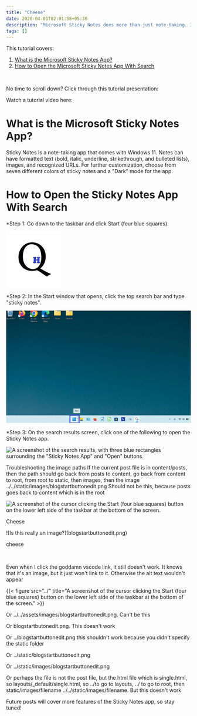 ```yaml
---
title: "Cheese"
date: 2020-04-01T02:01:58+05:30
description: "Microsoft Sticky Notes does more than just note-taking. Insert images, hyperlinks, and even customize the sticky note color. Learn how to open the Sticky Notes app on Windows 11."
tags: []
---
```


This tutorial covers:
1. <a href="#1">What is the Microsoft Sticky Notes App?</a>
2. <a href="#2">How to Open the Microsoft Sticky Notes App With Search</a>

<br />
<p>No time to scroll down? Click through this tutorial presentation:</p>


Watch a tutorial video here:


<h1 id="1">What is the Microsoft Sticky Notes App?</h1>

Sticky Notes is a note-taking app that comes with Windows 11. Notes can have formatted text (bold, italic, underline, strikethrough, and bulleted lists), images, and recognized URLs. For further customization, choose from seven different colors of sticky notes and a "Dark" mode for the app.


<h1 id="2">How to Open the Sticky Notes App With Search</h1>

*Step 1: Go down to the taskbar and click Start (four blue squares). <div class="stepimage">![A screenshot of the cursor clicking the Start (four blue squares) button on the lower left side of the taskbar at the bottom of the screen.](../../static/watermark.png "Click the Start button")</div>

*Step 2: In the Start window that opens, click the top search bar and type "sticky notes". <div class="stepimage">![A screenshot of the cursor clicking the search bar at the top of the Start window.](blogstartbuttonedit.png)</div>

*Step 3: On the search results screen, click one of the following to open the Sticky Notes app. <div class="stepimage">![A screenshot of the search results, with three blue rectangles surrounding the "Sticky Notes App" and "Open" buttons.](post1/watermark.png)</div>

Troubleshooting the image paths
If the current post file is in content/posts, then the path should go back from posts to content, go back from content to root, from root to static, then images, then the image ../../static/images/blogstartbuttonedit.png
Should not be this, because posts goes back to content which is in the root

![A screenshot of the cursor clicking the Start (four blue squares) button on the lower left side of the taskbar at the bottom of the screen.](c:\Users\jamiy\github\qhtutorials.github.io\static\watermark.png "Click the Start button")

Cheese

<div class="stepimage">![Is this really an image?](blogstartbuttonedit.png)</div>


cheese

<img src="https://blogger.googleusercontent.com/img/b/R29vZ2xl/AVvXsEjhyphenhyphenyKz6H6GBf0L6rAA9Yv6HHBWpU2eNr9LA7x5eV5EJzwBQOkMhnSi0DyAUQmk7UjlTQmcpWCL-Q7VxslYxEP56LQyvDwpBRQhiBTPJYMashGedPdoFqOgR3XmqDq947xpOnFNKhio5gDqpe7hbKQPRLpKXDgliuxJFk_mI24T7LndC8zu3lwzXFjr4TQ/s800/blogstartbuttonedit.png" alt text="A screenshot of the cursor clicking the Start (four blue squares) button on the taskbar at the bottom of screen." title="Click the Start button" height="250px">


Even when I click the goddamn vscode link, it still doesn't work. It knows that it's an image, but it just won't link to it. Otherwise the alt text wouldn't appear

{{< figure src="../" title="A screenshot of the cursor clicking the Start (four blue squares) button on the lower left side of the taskbar at the bottom of the screen." >}}


Or ../../assets/images/blogstartbuttonedit.png. Can't be this

Or blogstartbutonedit.png. This doesn't work

Or ../blogstartbuttonedit.png this shouldn't work because you didn't specify the static folder

Or ../static/blogstartbuttonedit.png 

Or ../static/images/blogstartbuttonedit.png

Or perhaps the file is not the post file, but the html file which is single.html, so layouts/_default/single.html, so ../to go to layouts, ../ to go to root, then static/images/filename
../../static/images/filename. But this doesn't work


Future posts will cover more features of the Sticky Notes app, so stay tuned!

<br />